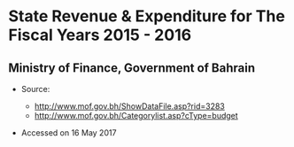 # State Revenue & Expenditure for The Fiscal Years 2015 - 2016
## Ministry of Finance, Government of Bahrain

* Source: 
  * http://www.mof.gov.bh/ShowDataFile.asp?rid=3283
  * http://www.mof.gov.bh/Categorylist.asp?cType=budget

* Accessed on 16 May 2017
